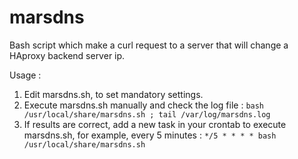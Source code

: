 # marsdns
Bash script which make a curl request to a server that will change a HAproxy backend server ip.

Usage :

1. Edit marsdns.sh, to set mandatory settings.
2. Execute marsdns.sh manually and check the log file : `bash /usr/local/share/marsdns.sh ; tail /var/log/marsdns.log`
3. If results are correct, add a new task in your crontab to execute marsdns.sh, for example, every 5 minutes : `*/5 * * * * bash /usr/local/share/marsdns.sh`
